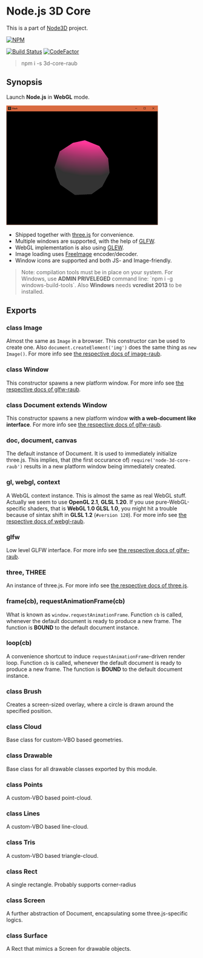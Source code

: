 # Node.js 3D Core

This is a part of [Node3D](https://github.com/node-3d) project.

[![NPM](https://nodei.co/npm/3d-core-raub.png?compact=true)](https://www.npmjs.com/package/3d-core-raub)

[![Build Status](https://api.travis-ci.com/node-3d/3d-core-raub.svg?branch=master)](https://travis-ci.com/node-3d/3d-core-raub)
[![CodeFactor](https://www.codefactor.io/repository/github/node-3d/3d-core-raub/badge)](https://www.codefactor.io/repository/github/node-3d/3d-core-raub)

> npm i -s 3d-core-raub


## Synopsis

Launch **Node.js** in **WebGL** mode.

![Example](examples/screenshot.png)

* Shipped together with [three.js](https://github.com/mrdoob/three.js) for convenience.
* Multiple windows are supported, with the help of [GLFW](http://www.glfw.org/).
* WebGL implementation is also using [GLEW](http://glew.sourceforge.net/).
* Image loading uses [FreeImage](http://freeimage.sourceforge.net/) encoder/decoder.
* Window icons are supported and both JS- and Image-friendly.

> Note: compilation tools must be in place on your system.
For Windows, use **ADMIN PRIVELEGED** command line:
\`npm i -g windows-build-tools\`.
Also **Windows** needs **vcredist 2013** to be installed.


## Exports


### class Image

Almost the same as `Image` in a browser. This constructor can be used to create one.
Also `document.createElement('img')` does the same thing as `new Image()`.
For more info see
[the respective docs of image-raub](https://github.com/node-3d/image-raub#image-for-nodejs).


### class Window

This constructor spawns a new platform window.
For more info see
[the respective docs of glfw-raub](https://github.com/node-3d/glfw-raub#class-window).


### class Document extends Window

This constructor spawns a new platform window **with a web-document like interface**.
For more info see
[the respective docs of glfw-raub](https://github.com/node-3d/glfw-raub#class-document).


### doc, document, canvas

The default instance of Document. It is used to immediately initialize three.js.
This implies, that (the first occurance of) `require('node-3d-core-raub')`
results in a new platform window being immediately created.


### gl, webgl, context

A WebGL context instance. This is almost the same as real WebGL stuff.
Actually we seem to use **OpenGL 2.1**, **GLSL 1.20**. If you use pure-WebGL-specific
shaders, that is **WebGL 1.0 GLSL 1.0**, you might hit a trouble because of sintax shift in
**GLSL 1.2** (`#version 120`). For more info see
[the respective docs of webgl-raub](https://github.com/node-3d/webgl-raub#webgl-for-nodejs).


### glfw

Low level GLFW interface. For more info see
[the respective docs of glfw-raub](https://github.com/node-3d/glfw-raub#glfw-for-nodejs).


### three, THREE

An instance of three.js. For more info see
[the respective docs of three.js](https://github.com/mrdoob/three.js/#threejs).


### frame(cb), requestAnimationFrame(cb)

What is known as `window.requestAnimationFrame`.
Function `cb` is called, whenever the default document is ready to produce a new
frame. The function is **BOUND** to the default document instance.


### loop(cb)

A convenience shortcut to induce `requestAnimationFrame`-driven render loop.
Function `cb` is called, whenever the default document is ready to produce a new
frame. The function is **BOUND** to the default document instance.


### class Brush

Creates a screen-sized overlay, where a circle is drawn around the specified position.


### class Cloud

Base class for custom-VBO based geometries.


### class Drawable

Base class for all drawable classes exported by this module.


### class Points

A custom-VBO based point-cloud.


### class Lines

A custom-VBO based line-cloud.


### class Tris

A custom-VBO based triangle-cloud.


### class Rect

A single rectangle. Probably supports corner-radius


### class Screen

A further abstraction of Document, encapsulating some three.js-specific logics.


### class Surface

A Rect that mimics a Screen for drawable objects.
